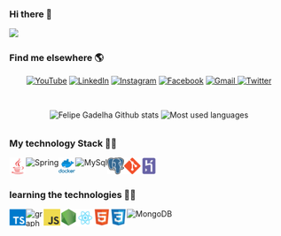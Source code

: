 ### Hi there 👋

![](https://komarev.com/ghpvc/?username=FelipeGadelha&color=green)

### Find me elsewhere 🌎

<p align="center">
  <a href="https://www.youtube.com/channel/UCTHEnDuI2uIYeTwV4RR7nOA">
    <img alt="YouTube" src="https://img.shields.io/badge/YouTube-FF0000?logo=youtube&logoColor=write" /><a/>
   <a href="https://www.linkedin.com/in/felipe-gadelha-diniz-da-silva-aaaa4a158/">
    <img alt="LinkedIn" src="https://img.shields.io/badge/LinkedIn-0077B5?logo=linkedin&logoColor=white" /><a/>
  <a href="https://www.instagram.com/fe3liip3/">  
    <img alt="Instagram" src="https://img.shields.io/badge/Instagram-E4405F?logo=instagram&logoColor=white" /><a/>
  <a href="https://www.facebook.com/felipe.gadelha.545/">
    <img alt="Facebook" src="https://img.shields.io/badge/Facebook-1877F2?logo=facebook&logoColor=white" /><a/>
  <a href="mailto:felipegadelha90@gmail.com">
    <img alt="Gmail" src="https://img.shields.io/badge/Gmail%20felipegadelha90@gmail.com-D14836?logo=gmail&logoColor=white&link=mailto:felipegadelha90@gmail.com" />
	<a href="https://twitter.com/Felipe52956739">
      <img alt="Twitter" src="https://img.shields.io/twitter/follow/Felipe52956739?label=Follow%20%40Felipe52956739&logo=Twitter&style=flat"></a>
</p>
<br>
<p align="center">
  <img align="center"
      alt="Felipe Gadelha Github stats"
      style="margin-bottom: 10px;"
       height="180em" src="https://github-readme-stats.vercel.app/api?username=felipeGadelha&theme=tokyonight&show_icons=true&count_private=true" />
  <img
    align="center"
    alt="Most used languages"
    height="180em"
    style="margin-bottom: 10px;"
    src="https://github-readme-stats-eight-theta.vercel.app/api/top-langs/?username=felipeGadelha&layout=compact&langs_count=10&theme=tokyonight&show_icons=true&count_private=true"
  />
</p>

### My technology Stack 👩‍💻

<img align="left" alt="Java" height="30" src="https://raw.githubusercontent.com/devicons/devicon/master/icons/java/java-plain.svg">&nbsp;&nbsp;
<img align="left" alt="Spring" height="30" src="https://www.vectorlogo.zone/logos/springio/springio-icon.svg" alt="spring">&nbsp;&nbsp;
<img align="left" alt="Docker" width="30px" src="https://raw.githubusercontent.com/github/explore/80688e429a7d4ef2fca1e82350fe8e3517d3494d/topics/docker/docker.png" />
<img align="left" alt="MySql" height="30" src="https://www.vectorlogo.zone/logos/mysql/mysql-icon.svg">&nbsp;&nbsp;
<img align="left" alt="Postgresql" width="30px" src="https://raw.githubusercontent.com/github/explore/80688e429a7d4ef2fca1e82350fe8e3517d3494d/topics/postgresql/postgresql.png" />
  <img align="left" alt="Git" height="30" src="https://raw.githubusercontent.com/devicons/devicon/master/icons/git/git-original.svg">&nbsp;&nbsp;
  <img align="left" alt="Heroku" height="30" src="https://raw.githubusercontent.com/devicons/devicon/master/icons/heroku/heroku-plain.svg">
<br>
<br>

### learning the technologies 👩‍💻

<img align="left" alt="Typescript" height="30" src="https://raw.githubusercontent.com/devicons/devicon/master/icons/typescript/typescript-plain.svg">&nbsp;&nbsp;
<img align="left" height="32px" width="32px" alt="graphql" src="https://www.vectorlogo.zone/logos/graphql/graphql-icon.svg" alt="Graphql"/>
<img align="left" alt="JavaScript" width="30px" src="https://raw.githubusercontent.com/github/explore/80688e429a7d4ef2fca1e82350fe8e3517d3494d/topics/javascript/javascript.png" />
<img align="left" width="30px" src="https://raw.githubusercontent.com/github/explore/80688e429a7d4ef2fca1e82350fe8e3517d3494d/topics/nodejs/nodejs.png" alt="Nodejs"/>
<img align="left" height="32px"  alt="React" width="30px" src="https://raw.githubusercontent.com/github/explore/80688e429a7d4ef2fca1e82350fe8e3517d3494d/topics/react/react.png" />
<img align="left" alt="HTML" height="30" src="https://raw.githubusercontent.com/devicons/devicon/master/icons/html5/html5-original.svg">&nbsp;&nbsp;
<img align="left" alt="CSS" height="30" src="https://raw.githubusercontent.com/devicons/devicon/master/icons/css3/css3-original.svg">&nbsp;&nbsp;
<img align="left" alt="MongoDB" height="30" src="https://www.vectorlogo.zone/logos/mongodb/mongodb-icon.svg">&nbsp;&nbsp;
<br />
<br />
<!--

<img alt="stack" src="https://raw.githubusercontent.com/FelipeGadelha/FelipeGadelha/main/.github/imgs/Stack.png" />

**FelipeGadelha/FelipeGadelha** is a ✨ _special_ ✨ repository because its `README.md` (this file) appears on your GitHub profile.

Here are some ideas to get you started:

- 🔭 I’m currently working on ...
- 🌱 I’m currently learning ...
- 👯 I’m looking to collaborate on ...
- 🤔 I’m looking for help with ...
- 💬 Ask me about ...
- 📫 How to reach me: ...
- 😄 Pronouns: ...
- ⚡ Fun fact: ...
-->
